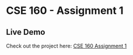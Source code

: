 # CSE 160 - Assignment 1

## Live Demo
Check out the project here: [CSE 160 Assignment 1](https://bamxo.github.io/cse160-asgn1/)
